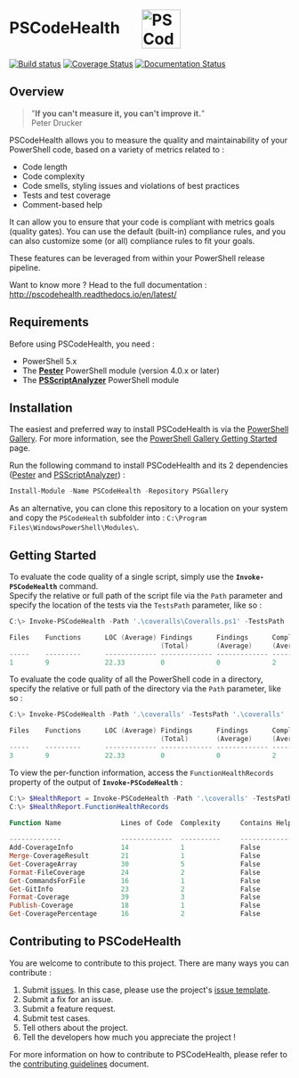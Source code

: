# PSCodeHealth  &nbsp; &nbsp; &nbsp;<img src= "https://github.com/MathieuBuisson/PSCodeHealth/raw/master/PSCodeHealth/Assets/PSCodeHealthLogo.png" alt="PSCodeHealth Logo" width="70" align="center"/>
  
  
[![Build status](https://ci.appveyor.com/api/projects/status/7lns5hedci8hfjm3/branch/master?svg=true)](https://ci.appveyor.com/project/MathieuBuisson/pscodehealth/branch/master) [![Coverage Status](https://coveralls.io/repos/github/MathieuBuisson/PSCodeHealth/badge.svg?branch=master)](https://coveralls.io/github/MathieuBuisson/PSCodeHealth?branch=master) [![Documentation Status](https://img.shields.io/badge/docs-latest-brightgreen.svg?style=flat)](http://pscodehealth.readthedocs.io/en/latest/?badge=latest)  

## Overview  

> "**If you can't measure it, you can't improve it.**"  
Peter Drucker

PSCodeHealth allows you to measure the quality and maintainability of your PowerShell code, based on a variety of metrics related to :  
  - Code length  
  - Code complexity  
  - Code smells, styling issues and violations of best practices  
  - Tests and test coverage  
  - Comment-based help  

It can allow you to ensure that your code is compliant with metrics goals (quality gates). You can use the default (built-in) compliance rules, and you can also customize some (or all) compliance rules to fit your goals.  

These features can be leveraged from within your PowerShell release pipeline.  

Want to know more ? Head to the full documentation :  
<http://pscodehealth.readthedocs.io/en/latest/>
## Requirements  

Before using PSCodeHealth, you need :  
  - PowerShell 5.x  
  - The **[Pester](https://github.com/pester/Pester)** PowerShell module (version 4.0.x or later)  
  - The **[PSScriptAnalyzer](https://github.com/PowerShell/PSScriptAnalyzer)** PowerShell module  

## Installation  

The easiest and preferred way to install PSCodeHealth is via the [PowerShell Gallery](https://www.powershellgallery.com/). For more information, see the [PowerShell Gallery Getting Started](https://msdn.microsoft.com/en-us/powershell/gallery/psgallery/psgallery_gettingstarted) page.  

Run the following command to install PSCodeHealth and its 2 dependencies ([Pester](https://github.com/pester/Pester) and
[PSScriptAnalyzer](https://github.com/PowerShell/PSScriptAnalyzer)) :  

```powershell
Install-Module -Name PSCodeHealth -Repository PSGallery
```
  
As an alternative, you can clone this repository to a location on your system and copy the `PSCodeHealth` subfolder into :
`C:\Program Files\WindowsPowerShell\Modules\`.  

## Getting Started  

To evaluate the code quality of a single script, simply use the **`Invoke-PSCodeHealth`** command.  
Specify the relative or full path of the script file via the `Path` parameter and specify the location of the tests via the `TestsPath` parameter, like so :  

```powershell
C:\> Invoke-PSCodeHealth -Path '.\coveralls\Coveralls.ps1' -TestsPath '.\coveralls'

Files    Functions      LOC (Average) Findings      Findings      Complexity    Test Coverage
                                      (Total)       (Average)     (Average)
-----    ---------      ------------- ------------- ------------- ------------- -------------  
1        9              22.33         0             0             2             21.88 %
```  

To evaluate the code quality of all the PowerShell code in a directory, specify the relative or full path of the directory via the `Path` parameter, like so :  

```powershell
C:\> Invoke-PSCodeHealth -Path '.\coveralls' -TestsPath '.\coveralls'

Files    Functions      LOC (Average) Findings      Findings      Complexity    Test Coverage
                                      (Total)       (Average)     (Average)
-----    ---------      ------------- ------------- ------------- ------------- -------------  
3        9              22.33         0             0             2             21.43 %

```  

To view the per-function information, access the `FunctionHealthRecords` property of the output of **`Invoke-PSCodeHealth`** :

```powershell
C:\> $HealthReport = Invoke-PSCodeHealth -Path '.\coveralls' -TestsPath '.\coveralls'
C:\> $HealthReport.FunctionHealthRecords

Function Name               Lines of Code  Complexity     Contains Help Test Coverage ScriptAnalyzer
                                                                                         Findings
-------------               -------------  ----------     ------------- ------------- -------------  
Add-CoverageInfo            14             1              False         0 %                 0
Merge-CoverageResult        21             1              False         0 %                 0
Get-CoverageArray           30             5              False         0 %                 0
Format-FileCoverage         24             2              False         100 %               0
Get-CommandsForFile         16             1              False         100 %               0
Get-GitInfo                 23             2              False         0 %                 0
Format-Coverage             39             3              False         0 %                 0
Publish-Coverage            18             1              False         0 %                 0
Get-CoveragePercentage      16             2              False         100 %               0

```

## Contributing to PSCodeHealth

You are welcome to contribute to this project. There are many ways you can contribute :

1. Submit [issues](https://github.com/MathieuBuisson/PSCodeHealth/issues). In this case, please use the project's [issue template](https://github.com/MathieuBuisson/PSCodeHealth/blob/master/.github/ISSUE_TEMPLATE.md).  
2. Submit a fix for an issue.  
3. Submit a feature request.  
4. Submit test cases.  
5. Tell others about the project.  
6. Tell the developers how much you appreciate the project !  

For more information on how to contribute to PSCodeHealth, please refer to the [contributing guidelines](https://github.com/MathieuBuisson/PSCodeHealth/blob/master/.github/CONTRIBUTING.md) document.  
